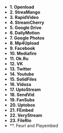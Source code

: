  - **1. Openload**
 - **2. StreaMango**
 - **3. RapidVideo**
 - **4. StreamCherry**
 - **5. Google Drive**
 - **6. DailyMotion**
 - **7. Google Photos**
 - **8. Mp4Upload**
 - **9. Facebook**
 - **10. Mediafire**
 - **11. Ok.Ru**
 - **12. VK**
 - **13. Twitter**
 - **14. Youtube**
 - **15. SolidFiles**
 - **16. Vidoza**
 - **17. UptoStream**
 - **18. SendVid**
 - **19. FanSubs**
 - **20. Uptobox**
 - **21. FEmbed**
 - **22. VeryStream**
 - **23. FileRio**
- **. Feurl and Playembed
